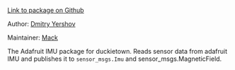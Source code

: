 <div id='adafruit_imu-autogenerated' markdown='1'>


<!-- do not edit this file, autogenerated -->

[Link to package on Github](github:org=duckietown,repo=Software,path=80-to-sort/adafruit_imu,branch=andrea-config)

Author: [Dmitry Yershov](mailto:yershov@mit.edu)

Maintainer: [Mack](mailto:mack@duckietown.org)


The Adafruit IMU package for duckietown. Reads sensor data from adafruit IMU and publishes it to `sensor_msgs.Imu` and sensor_msgs.MagneticField.
  



</div>

